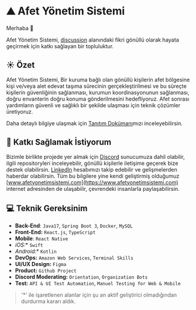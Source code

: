 
# ⛰️ **Afet Yönetim Sistemi**

Merhaba 👋

Afet Yönetim Sistemi, [discussion](https://github.com/acikkaynak/afet-org/discussions/35) alanındaki fikri gönüllü olarak hayata geçirmek için katkı sağlayan bir topluluktur.

## ☀️ Özet

Afet Yönetim Sistemi, Bir kuruma bağlı olan gönüllü kişilerin afet bölgesine kişi ve/veya alet edevat taşıma sürecinin gerçekleştirilmesi ve bu süreçte kişilerin güvenliğinin sağlanması, kurumun koordinasyonunun sağlanması, doğru envanterin doğru konuma gönderilmesini hedefliyoruz. Afet sonrası yardımların güvenli ve sağlıklı bir şekilde ulaşması için teknik çözümler üretiyoruz. 

Daha detaylı bilgiye ulaşmak için [Tanıtım Dokümanı](https://github.com/afet-yonetim-sistemi/.github/files/13479159/ays_introduction.pdf)mızı inceleyebilirsin.

## 🚀 Katkı Sağlamak İstiyorum

Bizimle birlikte projede yer almak için [Discord](https://discord.gg/3ShTaTJr4f) sunucumuza dahil olabilir, ilgili repositoryleri inceleyebilir, gönüllü kişilerle iletişime geçerek bize destek olabilirsin. [LinkedIn](https://tr.linkedin.com/company/afetyonetimsistemi) hesabımızı takip edebilir ve gelişmelerden haberdar olabilirsin. Tüm bu bilgilere yine kendi geliştirmiş olduğumuz [www.afetyonetimsistemi.com](https://www.afetyonetimsistemi.com) internet adresinden de ulaşabilir, çevrendeki insanlarla paylaşabilirsin.

## 💻 Teknik Gereksinim

- **Back-End**: `Java17`, `Spring Boot 3`, `Docker`, `MySQL`
- **Front-End:** `React.js`, `TypeScript`
- **Mobile**: `React Native`
- **iOS*:** `Swift`
- **Android*:** `Kotlin`
- **DevOps:** `Amazon Web Services`, `Terminal Skills`
- **UI/UX Design:** `Figma`
- **Product:** `Github Project`
- **Discord Moderating:** `Orientation`, `Organization Bots`
- **Test:** `API & UI Test Automation`, `Manuel Testing for Web & Mobile`

> '*'  ile işaretlenen alanlar için şu an aktif geliştirici olmadığından durdurma kararı aldık.
